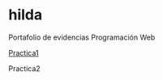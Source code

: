 # hilda
Portafolio de evidencias Programación Web 



<a href="practica1Matriz-de-estilos.html">Practica1</a>


<a herf="https://www.dropbox.com/s/0qlgogwfyi7jvqx/Curriculum%20Vitae.pdf?dl=0">Practica2</a>
